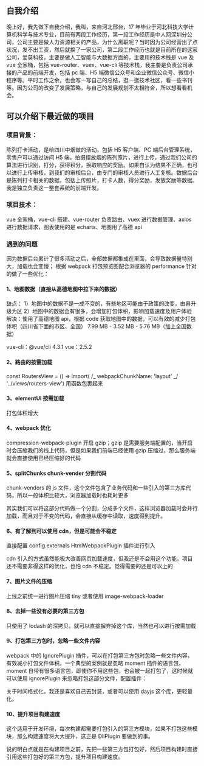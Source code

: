 ## 自我介绍

晚上好，我先做下自我介绍，我叫，来自河北邢台，17 年毕业于河北科技大学计算机科学与技术专业，目前有两段工作经历，第一段工作经历是中人网深圳分公司，公司主要是做人力资源相关的产品，为什么离职呢？当时因为公司经营出了点状况，发不出工资，然后就换了一家公司，第二段工作经历也就是目前所在的这家公司，爱莫科技，主要是做人工智能与大数据方面的，主要用的技术栈是 vue 及 vue 全家桶，包括 vue-router、vuex、vue-cli 等技术栈，我主要是负责公司承接的产品的前端开发，包括 pc 端、H5 端微信公众号和企业微信公众号、微信小程序等。平时工作之余，也会写一写自己的总结，逛一逛技术社区，看一些书刊等。因为公司的改变了发展策略，与自己的发展规划不太相符合，所以想看看机会。

## 可以介绍下最近做的项目

### 项目背景：

陈列打卡活动，是给四川中烟做的活动，包括 H5 客户端、PC 端后台管理系统，零售户可以通过访问 H5 端，拍摄摆放烟的陈列照片，进行上传，通过我们公司的算法进行识别，打分，获得积分，换取响应的奖励。如果自认为结果不正确，也可以进行上传审核，到我们的审核后台，由专门的审核人员进行人工复核。数据后台是陈列打卡相关的数据，包括上传照片，打卡人数，得分奖励，发放奖励等数据。我是独立负责这一整套系统的前端开发。

### 项目技术：

vue 全家桶，vue-cli 搭建、vue-router 负责路由、vuex 进行数据管理、axios 进行数据请求，图表使用的是 echarts、地图用了高德 api

### 遇到的问题

因为数据后台累计了很多活动之后，全部数据都集成在里面，会导致数据量特别大，加载也会变慢；
根据 webpack 打包预览图配合浏览器的 performance 针对的做了一些优化：

#### 1、地图数据（直接从高德地图中拉下来的数据）

缺点：
1）地图中的数据不是一成不变的，有些地区可能由于政策的改变，由县升级为区
2）地图中的数据会有很多，会增加打包体积，影响加载速度及用户体验
解决：使用了高德地图 api，根据 code 获取地图中的数据，可以有效的减少打包体积（四川省下面的市区、全国）
7.99 MB - 3.52 MB - 5.76 MB（加上全国数据）

vue-cli：@vue/cli 4.3.1
vue：2.5.2

#### 2、路由的按需加载

const RoutersView = () => import( /_ webpackChunkName: 'layout' _/ '../views/routers-view')
用函数包裹起来

#### 3、elementUI 按需加载

打包体积增大

#### 4、webpack 优化

compression-webpack-plugin 开启 gzip；gzip 是需要服务端配置的，当开启时会压缩我们的线上代码，但是如果我们前端已经使用 gzip 压缩过，那么服务端就会直接使用已经压缩好的代码

#### 5、splitChunks chunk-vender 分割代码

chunk-vendors 的 js 文件，这个文件包含了业务代码和一些引入的第三方库代码，所以一般体积比较大，浏览器加载时也耗时更多

其实我们可以将这部分代码做一个分割，分成多个文件，这样浏览器加载时会并行加载，而且对于不变的代码，会直接从缓存中读取，速度得到提升。

#### 6、有了解到可以使用 cdn，但是可能会不稳定

直接配置 config.externals HtmlWebpackPlugin 插件进行引入

cdn 引入的方式虽然能极大改善网页加载速度，但我还是不会用这个功能，项目还不需要非得这样的优化，也怕 cdn 不稳定。觉得需要的还是可以上的

#### 7、图片文件的压缩

上线之前统一进行图片压缩 tiny
或者使用 image-webpack-loader

#### 8、去掉一些没有必要的第三方包

只使用了 lodash 的深拷贝。就可以直接摒弃掉这个库，当然也可以进行按需加载

#### 9、打包第三方包时，忽略一些文件内容

webpack 中的 IgnorePlugin 插件，可以在打包第三方包时忽略一些文件内容，有效减小打包文件体积。一个典型的案例就是忽略 moment 插件的语言包，moment 自带有很多语言包，即使你不用这些包，也会被一起打包了，这时候就可以使用 ignorePlugin 来忽略打包这部分文件，配置插件：

关于时间格式化，我还是喜欢自己去封装，或者可以使用 dayjs 这个库，更轻量化。

#### 10、提升项目构建速度

这个适用于开发环境，每次构建都需要打包引入的第三方模块，如果不打包这些模块，那么构建速度将大大提升，这正是 DllPlugin 要做到的事。

说的明白点就是在构建项目之前，先把一些第三方包打包好，然后项目构建时直接引用这些打包好的第三方包，提升项目构建速度。
